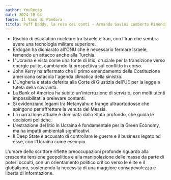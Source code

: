 ```yaml
---
author: YouRecap
date: 2024-10-04
fonte: Il Vaso di Pandora
titolo: Puff Daddy, la resa dei conti - Armando Savini Lamberto Rimondini
---
```


- Rischio di escalation nucleare tra Israele e Iran, con l'Iran che sembra avere una tecnologia militare superiore.
- Erdogan ha dichiarato all'ONU che è necessario fermare Israele, temendo un attacco anche alla Turchia.
- L'Ucraina è vista come una fonte di litio, cruciale per la transizione verso energie pulite, cambiando la prospettiva sul conflitto in corso.
- John Kerry ha affermato che il primo emendamento della Costituzione americana ostacola l'agenda climatica della sinistra.
- L'Ungheria è stata deferita alla Corte di Giustizia dell'UE per la legge a tutela della sovranità.
- La Bank of America ha subito un'interruzione di servizio, con molti utenti impossibilitati a prelevare contanti.
- Si evidenziano legami tra Netanyahu e frange ultraortodosse che spingono per affrettare la venuta del Messia.
- La narrazione attuale è dominata dallo Stato profondo, che guida le decisioni politiche.
- L'estrazione del litio in Ucraina è fondamentale per la Green Economy, ma ha impatti ambientali significativi.
- Il Deep State è accusato di controllare le guerre e il business legato ad esse, con l'Ucraina come esempio.

L'umore dello scrittore riflette preoccupazioni profonde riguardo alla crescente tensione geopolitica e alla manipolazione delle masse da parte di poteri occulti, con un orientamento politico critico verso le élite e il globalismo, sostenendo la necessità di una maggiore consapevolezza e libertà di informazione.
